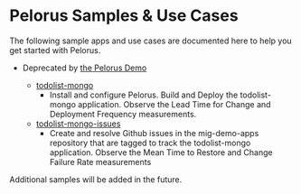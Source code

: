 # Pelorus Samples & Use Cases

The following sample apps and use cases are documented here to help you get started with Pelorus.


* Deprecated by [the Pelorus Demo](../docs/Demo.md)

  * [todolist-mongo](todolist_commit_deploy.md)
    * Install and configure Pelorus.  Build and Deploy the todolist-mongo application. Observe the Lead Time for Change and Deployment Frequency measurements.
  * [todolist-mongo-issues](todolist_failure_restore.md)
    * Create and resolve Github issues in the mig-demo-apps repository that are tagged to track the todolist-mongo application.  Observe the Mean Time to Restore and Change Failure Rate measurements

Additional samples will be added in the future.







